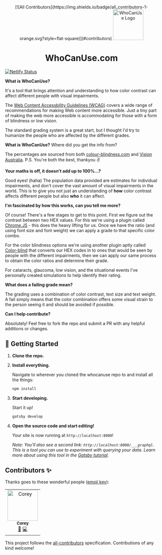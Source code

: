 <p align="center">
[![All Contributors](https://img.shields.io/badge/all_contributors-1-orange.svg?style=flat-square)](#contributors)
    <img alt="WhoCanUse Logo" src="https://whocanuse.com/3cb0c517afe6a9a74b3853fccd8e881a.png" width="100" />
</p>
<h1 align="center">
  WhoCanUse.com
</h1>

[![Netlify Status](https://api.netlify.com/api/v1/badges/6a01d121-f24e-4c62-8fa6-b6fd95bf0cc4/deploy-status)](https://app.netlify.com/sites/whocanuse/deploys)

**What is WhoCanUse?**
<p>It's a tool that brings attention and understanding to how color contrast can affect different people with visual impairments.</p>

<p>The <a href="https://www.w3.org/TR/WCAG21/" target="_blank" rel="noopener noreferrer">Web Content Accessbility Guidelines (WCAG)</a> covers a wide range of recommendations for making Web content more accessible. Just a tiny part of making the web more accessible is accommodating for those with a form of blindness or low vision.</p>
<p>The standard grading system is a great start, but I thought I'd try to humanize the people who are affected by the different grades.</p>

**What is WhoCanUse?**
<MediumText>Where did you get the info from?</MediumText>
<p>The percentages are sourced from both <a href="www.colour-blindness.com" target="_blank" rel="noopener noreferrer">colour-blindness.com</a> and <a href="https://www.visionaustralia.org/" target="_blank" rel="noopener noreferrer">Vision Australia</a>. P.S. You're both the best, thankyou ✌️</Text>

**Your maths is off, it doesn't add up to 100%...?**
<p>Good eyes! (haha) The population data provided are estimates for individual impairments, and don't cover the vast amount of visual impairments in the world. This is to give you not just an understanding of <strong>how</strong> color contrast affects different people but also <strong>who</strong> it can affect.</Text>

**I'm fascinated by how this works, can you tell me more?**
<p>Of course! There's a few stages to get to this point. First we figure out the contrast between two HEX values. For this we're using a plugin called <a href="https://vis4.net/chromajs/" target="_blank" rel="noopener noreferrer">Chrome.JS</a> - this does the heavy lifting for us. Once we have the ratio (and using font size and font weight) we can apply a grade to that specific color combo.</p>
<p>For the color blindness options we're using another plugin aptly called <a href="https://github.com/skratchdot/color-blind" target="_blank" rel="noopener noreferrer">Color-blind</a> that converts our HEX codes in to ones that would be seen by people with the different impairments, then we can apply our same process to obtain the color ratios and determine their grade.</p>
<p>For cataracts, glaucoma, low vision, and the situational events I've personally created simulations to help identify their rating.</p>

**What does a failing grade mean?**
<p>The grading uses a combination of color contrast, text size and text weight. A fail simply means that the color combination offers some visual strain to the person seeing it and should be avoided if possible.</p>

**Can I help contribute?**
<p>Absolutely! Feel free to fork the repo and submit a PR with any helpful additions or changes.</p>

## 🚀 Getting Started

1.  **Clone the repo.**

2.  **Install everything.**

    Navigate to wherever you cloned the whocanuse repo to and install all the things:

    ```sh
    npm install
    ```

2.  **Start developing.**

    Start it up!

    ```sh
    gatsby develop
    ```

3.  **Open the source code and start editing!**

    Your site is now running at `http://localhost:8000`!
    
    *Note: You'll also see a second link: `http://localhost:8000/___graphql`. This is a tool you can use to experiment with querying your data. Learn more about using this tool in the [Gatsby tutorial](https://www.gatsbyjs.org/tutorial/part-five/#introducing-graphiql).*
    
    


## Contributors ✨

Thanks goes to these wonderful people ([emoji key](https://allcontributors.org/docs/en/emoji-key)):

<!-- ALL-CONTRIBUTORS-LIST:START - Do not remove or modify this section -->
<!-- prettier-ignore -->
<table>
  <tr>
    <td align="center"><a href="http://corey.ginnivan.net/"><img src="https://avatars1.githubusercontent.com/u/7619810?v=4" width="100px;" alt="Corey"/><br /><sub><b>Corey</b></sub></a><br /><a href="#design-CoreyGinnivan" title="Design">🎨</a> <a href="https://github.com/CoreyGinnivan/whocanuse/commits?author=CoreyGinnivan" title="Code">💻</a></td>
  </tr>
</table>

<!-- ALL-CONTRIBUTORS-LIST:END -->

This project follows the [all-contributors](https://github.com/all-contributors/all-contributors) specification. Contributions of any kind welcome!